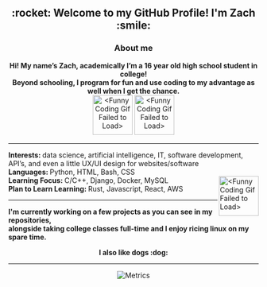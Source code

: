 <h2 align="center">:rocket: Welcome to my GitHub Profile! I'm Zach :smile:</h2>
<h3 align="center">About me</h3>

<p align="center">
<strong> Hi! My name’s Zach, academically I’m a 16 year old high school student in college!
<br>
Beyond schooling, I program for fun and use coding to my advantage as well when I get the chance. </strong>
<br>
<img height="80" alt="<Funny Coding Gif Failed to Load>" src="assets/giphy.webp">

<img height="80" alt="<Funny Coding Gif Failed to Load>" src="assets/coding.gif">
</p>
<hr>
<p align="left">
<strong> Interests: </strong>
 data science, artificial intelligence, IT, software development, API’s, and even a little UX/UI design for websites/software
<br>
<strong> Languages: </strong> 
Python, HTML, Bash, CSS
<br>
<strong> Learning Focus: </strong>
C/C++, Django, Docker, MySQL <img align="right" height="80" alt="<Funny Coding Gif Failed to Load>" src="assets/comp.gif">
<br>
<strong> Plan to Learn Learning:
</strong> Rust, Javascript, React, AWS
<strong>
<br>
<hr>
I'm currently working on a few projects as you can see in my repositories,
<br>
alongside taking college classes full-time and I enjoy ricing linux on my spare time.
<br>
</p>
<p align="center">
I also like dogs :dog:
</strong>
<hr>
</p>

<div align="center">

![Metrics](https://metrics.lecoq.io/ZachLTech?template=classic&habits=1&stars=1&achievements=1&introduction=1&activity=1&repositories=1&base=header%2C%20activity%2C%20community%2C%20repositories%2C%20metadata&base.indepth=false&base.hireable=false&base.skip=false&repositories.batch=100&repositories.forks=false&repositories.affiliations=owner&stars=false&stars.limit=4&habits=false&habits.from=200&habits.days=14&habits.facts=true&habits.charts=false&habits.charts.type=classic&habits.trim=false&habits.languages.limit=8&habits.languages.threshold=0%25&repositories=false&repositories.featured=Smart-Mouse-Clicker%2C%20PhysicalSizeOfTheInternetSite%2C%20PortfolioLoadingPage&repositories.pinned=0&repositories.starred=0&repositories.random=0&repositories.order=featured%2C%20pinned%2C%20starred%2C%20random&achievements=false&achievements.threshold=C&achievements.secrets=true&achievements.display=detailed&achievements.limit=0&activity=false&activity.limit=5&activity.load=300&activity.days=14&activity.visibility=all&activity.timestamps=false&activity.filter=all&introduction=false&introduction.title=true&config.timezone=America%2FNew_York)

</div>
